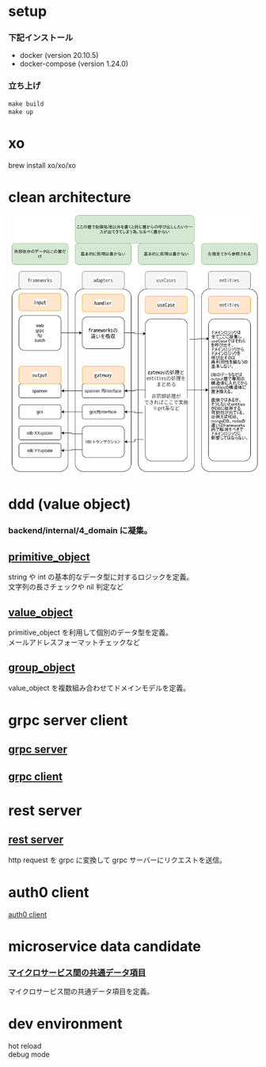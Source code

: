 # setup

### 下記インストール

- docker (version 20.10.5)
- docker-compose (version 1.24.0)

### 立ち上げ

```
make build
make up
```

# xo

brew install xo/xo/xo

# clean architecture

<img src="doc/ca.png">

# ddd (value object)

### backend/internal/4_domain に凝集。

## [primitive_object](backend/internal/4_domain/primitive_object)

string や int の基本的なデータ型に対するロジックを定義。  
文字列の長さチェックや nil 判定など

## [value_object](backend/internal/4_domain/value_object)

primitive_object を利用して個別のデータ型を定義。  
メールアドレスフォーマットチェックなど

## [group_object](backend/internal/4_domain/group_object)

value_object を複数組み合わせてドメインモデルを定義。

# grpc server client

## [grpc server](backend/internal/1_framework/in/go-grpc/person.go)

## [grpc client](backend/internal/1_framework/out/grpc_client/logic.go)

# rest server

## [rest server](backend/internal/1_framework/in/go-echo/v1/person/viaGRPC.go)

http request を grpc に変換して grpc サーバーにリクエストを送信。

# auth0 client

[auth0 client](backend/internal/1_framework/out/auth0_client/logic.go)

# microservice data candidate

### [マイクロサービス間の共通データ項目](backend/internal/1_framework/parameter/grpc/person.proto)

マイクロサービス間の共通データ項目を定義。

# dev environment

hot reload  
debug mode
